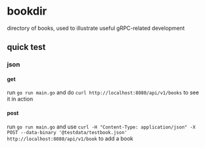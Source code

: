 # bookdir
directory of books, used to illustrate useful gRPC-related development

## quick test

### json
#### get
run `go run main.go` and do `curl http://localhost:8080/api/v1/books` to see it in action

#### post
run `go run main.go` and use `curl -H "Content-Type: application/json" -X POST --data-binary '@testdata/testbook.json' http://localhost:8080/api/v1/book` to add a book
